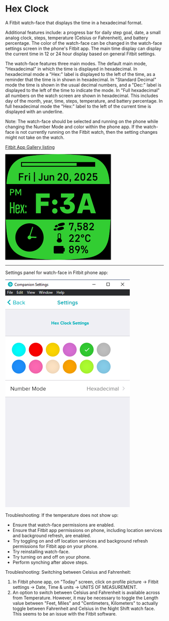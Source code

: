 # Hex Clock
A Fitbit watch-face that displays the time in a hexadecimal format. 

Additional features include: a progress bar for daily step goal, date, a small analog clock, steps, temperature (Celsius or Fahrenheit), and battery percentage. The color of the watch-face can be changed in the watch-face settings screen in the phone's Fitbit app. The main time display can display the current time in 12 or 24 hour display based on general Fitbit settings. 

The watch-face features three main modes. The default main mode, "Hexadecimal" in which the time is displayed in hexadecimal. In hexadecimal mode a "Hex:" label is displayed to the left of the time, as a reminder that the time is in shown in hexadecimal. In "Standard Decimal" mode the time is shown in the usual decimal numbers, and a "Dec:" label is displayed to the left of the time to indicate the mode. In "Full hexadecimal" all numbers on the watch screen are shown in hexadecimal. This includes day of the month, year, time, steps, temperature, and battery percentage. In full hexadecimal mode the "Hex:" label to the left of the current time is displayed with an underline. 

Note: The watch-face should be selected and running on the phone while changing the Number Mode and color within the phone app. If the watch-face is not currently running on the Fitbit watch, then the setting changes might not take on the watch.

[Fitbit App Gallery listing](https://gallery.fitbit.com/details/2332fe64-124f-4c94-852f-7686552522af?key=4a38aea7-998b-4bd0-b2fa-9abdad2b91b4)

![screenshot of watch-face](Screenshot.png)

---
Settings panel for watch-face in Fitbit phone app: 

![seetings panel in Fitbit phone app](Settings%20Panel.png)

Troubleshooting: If the temperature does not show up: 
- Ensure that watch-face permissions are enabled. 
- Ensure that Fitbit app permissions on phone, including location services and background refresh, are enabled. 
- Try toggling on and off location services and background refresh permissions for Fitbit app on your phone. 
- Try reinstalling watch-face. 
- Try turning on and off on your phone. 
- Perform synching after above steps.

Troubleshooting: Switching between Celsius and Fahrenheit:
1. In Fitbit phone app, on "Today" screen, click on profile picture -> Fitbit settings -> Date, Time & units -> UNITS OF MEASUREMENT.
2. An option to switch between Celsius and Fahrenheit is available across from Temperature. However, it may be necessary to toggle the Length value between "Feet, Miles" and "Centimeters, Kilometers" to actually toggle between Fahrenheit and Celsius in the Night Shift watch face. This seems to be an issue with the Fitbit software. 
